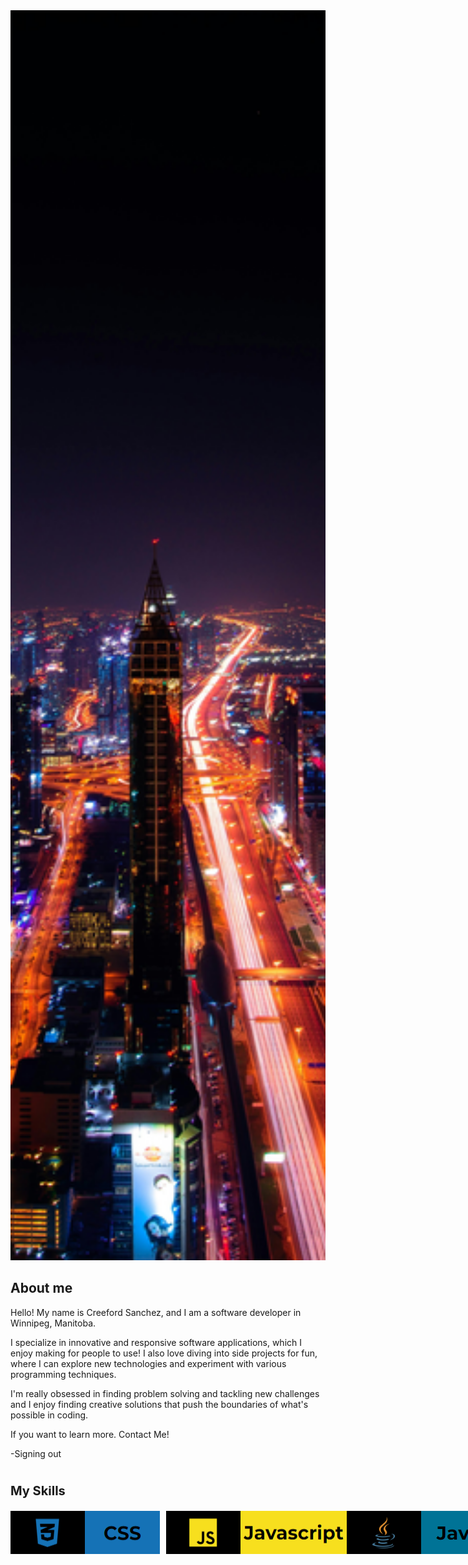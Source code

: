 
<img style="width: 100%; height: 50vh; object-fit: cover;" src="./pexels-pixabay-219692.jpg">
  
  
## About me


Hello! My name is Creeford Sanchez, and I am a software developer in Winnipeg, Manitoba. <br>

I specialize in innovative and responsive software applications, which I enjoy making for people to use! I also love diving into side projects for fun, where I can explore new technologies and experiment with various programming techniques. <br>

I'm really obsessed in finding problem solving and tackling new challenges and I enjoy finding creative solutions that push the boundaries of what's possible in coding. <br>

If you want to learn more. Contact Me!

-Signing out

<h1></h1>

<h3 style= "font-size: 20px;">My Skills</h3>
<p style="display:flex;">
<img src="./rm-css.png">
<img src="./rm-js.png" style="margin-left:10px;">
<img src="./rm-java.png">
<img src="./rd-html.png">
</p>
